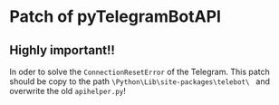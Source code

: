 # Patch of pyTelegramBotAPI

## Highly important!!
In oder to solve the 
```ConnectionResetError``` of the Telegram. This patch should be copy to the path ```\Python\Lib\site-packages\telebot\ ``` and overwrite the old `apihelper.py`!